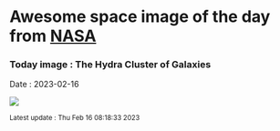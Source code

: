
# Awesome space image of the day from [NASA](https://api.nasa.gov/)

### Today image : The Hydra Cluster of Galaxies
Date : 2023-02-16

![](https://apod.nasa.gov/apod/image/2302/ABELL1060_LRGB_NASA_1024.jpg)

<small>Latest update : Thu Feb 16 08:18:33 2023</small>
        